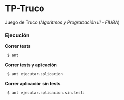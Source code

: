 # TP-Truco

Juego de Truco (_Algoritmos y Programación III - FIUBA_)


### Ejecución

**Correr tests**

```bash
 $ ant
```

**Correr tests y aplicación**

```bash
 $ ant ejecutar.aplicacion
```

**Correr aplicación sin tests**

```bash
 $ ant ejecutar.aplicacion.sin.tests
```

